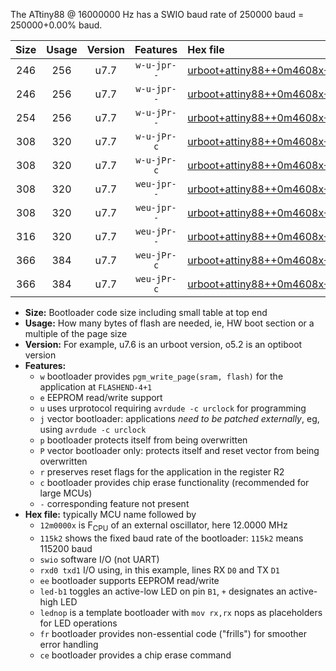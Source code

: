 The ATtiny88 @ 16000000 Hz has a SWIO baud rate of 250000 baud = 250000+0.00% baud.

|Size|Usage|Version|Features|Hex file|
|:-:|:-:|:-:|:-:|:--|
|246|256|u7.7|`w-u-jpr--`|[urboot+attiny88++0m4608x++++7k2_swio_rxd7_txd6_led+d0.hex](https://raw.githubusercontent.com/stefanrueger/urboot.hex/main/mcus/attiny88/external_oscillator/fcpu++0m4608_Hz/br++++7k2_bps/urboot+attiny88++0m4608x++++7k2_swio_rxd7_txd6_led+d0.hex)|
|246|256|u7.7|`w-u-jpr--`|[urboot+attiny88++0m4608x++++7k2_swio_rxd7_txd6_lednop.hex](https://raw.githubusercontent.com/stefanrueger/urboot.hex/main/mcus/attiny88/external_oscillator/fcpu++0m4608_Hz/br++++7k2_bps/urboot+attiny88++0m4608x++++7k2_swio_rxd7_txd6_lednop.hex)|
|254|256|u7.7|`w-u-jPr--`|[urboot+attiny88++0m4608x++++7k2_swio_rxd7_txd6.hex](https://raw.githubusercontent.com/stefanrueger/urboot.hex/main/mcus/attiny88/external_oscillator/fcpu++0m4608_Hz/br++++7k2_bps/urboot+attiny88++0m4608x++++7k2_swio_rxd7_txd6.hex)|
|308|320|u7.7|`w-u-jPr-c`|[urboot+attiny88++0m4608x++++7k2_swio_rxd7_txd6_led+d0_fr_ce.hex](https://raw.githubusercontent.com/stefanrueger/urboot.hex/main/mcus/attiny88/external_oscillator/fcpu++0m4608_Hz/br++++7k2_bps/urboot+attiny88++0m4608x++++7k2_swio_rxd7_txd6_led+d0_fr_ce.hex)|
|308|320|u7.7|`w-u-jPr-c`|[urboot+attiny88++0m4608x++++7k2_swio_rxd7_txd6_lednop_fr_ce.hex](https://raw.githubusercontent.com/stefanrueger/urboot.hex/main/mcus/attiny88/external_oscillator/fcpu++0m4608_Hz/br++++7k2_bps/urboot+attiny88++0m4608x++++7k2_swio_rxd7_txd6_lednop_fr_ce.hex)|
|308|320|u7.7|`weu-jpr--`|[urboot+attiny88++0m4608x++++7k2_swio_rxd7_txd6_ee_led+d0.hex](https://raw.githubusercontent.com/stefanrueger/urboot.hex/main/mcus/attiny88/external_oscillator/fcpu++0m4608_Hz/br++++7k2_bps/urboot+attiny88++0m4608x++++7k2_swio_rxd7_txd6_ee_led+d0.hex)|
|308|320|u7.7|`weu-jpr--`|[urboot+attiny88++0m4608x++++7k2_swio_rxd7_txd6_ee_lednop.hex](https://raw.githubusercontent.com/stefanrueger/urboot.hex/main/mcus/attiny88/external_oscillator/fcpu++0m4608_Hz/br++++7k2_bps/urboot+attiny88++0m4608x++++7k2_swio_rxd7_txd6_ee_lednop.hex)|
|316|320|u7.7|`weu-jPr--`|[urboot+attiny88++0m4608x++++7k2_swio_rxd7_txd6_ee.hex](https://raw.githubusercontent.com/stefanrueger/urboot.hex/main/mcus/attiny88/external_oscillator/fcpu++0m4608_Hz/br++++7k2_bps/urboot+attiny88++0m4608x++++7k2_swio_rxd7_txd6_ee.hex)|
|366|384|u7.7|`weu-jPr-c`|[urboot+attiny88++0m4608x++++7k2_swio_rxd7_txd6_ee_led+d0_fr_ce.hex](https://raw.githubusercontent.com/stefanrueger/urboot.hex/main/mcus/attiny88/external_oscillator/fcpu++0m4608_Hz/br++++7k2_bps/urboot+attiny88++0m4608x++++7k2_swio_rxd7_txd6_ee_led+d0_fr_ce.hex)|
|366|384|u7.7|`weu-jPr-c`|[urboot+attiny88++0m4608x++++7k2_swio_rxd7_txd6_ee_lednop_fr_ce.hex](https://raw.githubusercontent.com/stefanrueger/urboot.hex/main/mcus/attiny88/external_oscillator/fcpu++0m4608_Hz/br++++7k2_bps/urboot+attiny88++0m4608x++++7k2_swio_rxd7_txd6_ee_lednop_fr_ce.hex)|

- **Size:** Bootloader code size including small table at top end
- **Usage:** How many bytes of flash are needed, ie, HW boot section or a multiple of the page size
- **Version:** For example, u7.6 is an urboot version, o5.2 is an optiboot version
- **Features:**
  + `w` bootloader provides `pgm_write_page(sram, flash)` for the application at `FLASHEND-4+1`
  + `e` EEPROM read/write support
  + `u` uses urprotocol requiring `avrdude -c urclock` for programming
  + `j` vector bootloader: applications *need to be patched externally*, eg, using `avrdude -c urclock`
  + `p` bootloader protects itself from being overwritten
  + `P` vector bootloader only: protects itself and reset vector from being overwritten
  + `r` preserves reset flags for the application in the register R2
  + `c` bootloader provides chip erase functionality (recommended for large MCUs)
  + `-` corresponding feature not present
- **Hex file:** typically MCU name followed by
  + `12m0000x` is F<sub>CPU</sub> of an external oscillator, here 12.0000 MHz
  + `115k2` shows the fixed baud rate of the bootloader: `115k2` means 115200 baud
  + `swio` software I/O (not UART)
  + `rxd0 txd1` I/O using, in this example, lines RX `D0` and TX `D1`
  + `ee` bootloader supports EEPROM read/write
  + `led-b1` toggles an active-low LED on pin `B1`, `+` designates an active-high LED
  + `lednop` is a template bootloader with `mov rx,rx` nops as placeholders for LED operations
  + `fr` bootloader provides non-essential code ("frills") for smoother error handling
  + `ce` bootloader provides a chip erase command
